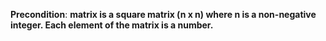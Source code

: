 **Precondition**: **matrix is a square matrix (n x n) where n is a non-negative integer. Each element of the matrix is a number.**